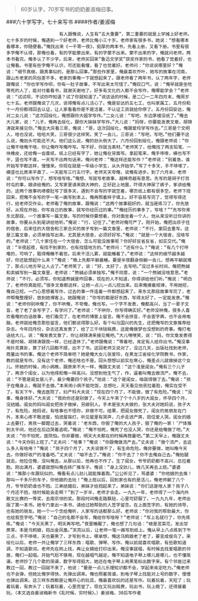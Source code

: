 > 60岁认字，70岁写书的奶奶姜淑梅旧事。

###六十学写字，七十来写书
####作者/姜淑梅

						有人跟俺说，人生有“五大重要”，第二重要的就是上学摊上好老师。七十多岁的时候，俺遇到一个好老师，老师比俺小三十岁。老师家有很多书，她说：“想看哪本看哪本，你随便看。”俺找出来《一千零一夜》，挺厚的两本书，先看上册，又看下册。书里有很多字俺不认得，那俺也看，有的字能蒙出来，有的字蒙不出来。蒙不出来的字，俺就问老师。两本书看完，俺多认了不少字。后来，老师买回来“鲁迅文学奖”获奖作家的书，她看了觉着好，也让俺看。书里有些字俺不认识，可还能看懂，看了也觉着好。老师问：“你说说哪里好？”俺说：“细节真细，跟真事似的，是那么回事。”那些作家里，俺最喜欢乔叶，她写的故事在河南，跟山东老家的风俗差不多，老家的事俺一下就想起来了。跟老师看了两年书，认了两年字，老师跟俺说：“你也学写作呗，你有一肚子故事，不写出来太可惜了。”俺叹口气，说：“俺早就是坐吃等死的人了，能对付着看书，就谢天谢地了。好多有文化的人都不会写作，俺哪能学会？”老师说：“试试呗，不试你咋知道？试了你就知道了。”说这话的时候，是二〇一二年四月末，俺周岁七十五。老师跟俺说了几次，说得俺有点儿活心了。俺是安达的五七工，也叫家属工，五月份和十一月份都得回去认证，让人家看看你是不是活着，不认证工资就给你停了。五月份回安达，俺对二女儿说：“这次回绥化，俺想跟你大姐学写作。”二女儿说：“写吧，东边茅楼没纸了。”俺去大儿家，说：“儿子，俺再去绥化，跟你大妹妹学写作。”大儿说：“妈呀，你要能发表文章，胡锦涛就来接见你。”俺去大庆看三哥，俺说：“哥，这次回绥化，俺跟爱玲学写作去。”三哥是个文明人，啥也没说，哈哈大笑，三哥很少这样笑。笑了一会儿，三哥说：“写吧，写吧。”他们要不这么说，俺劲头可能还不大。他们这么说，俺的劲头倒大了。六月份回到绥化，俺跟老师说：“你让俺干啥俺干啥，你让俺咋写俺咋写。写不好，你就当素材。”老师笑了，给俺找了两支铅笔、一块橡皮，还给俺一沓废纸，纸上已经有字了，她让俺在背面写。拿起笔来，俺手哆嗦，横也写不平，竖也写不直，一天写不出两句话来。俺问老师：“俺这样还能写作？”老师说：“别着急，谁开始写字都这样，慢慢来。你现在就是一年级小学生，从头开始学。”写了十多天，手不哆嗦了，横竖也比原来平直了，一天能写三行五行字。老师天天夸俺，说俺有进步。到了六月末，老师说：“你可以写作了，想写啥写啥。”俺想，写就写老故事，越稀奇越有意思。先写的是胡子打百时屯的事，娘讲给俺的。又写家里请来跳大神的，正好赶上地震，吓得大神尿了裤子，爹讲给俺的。这两个故事吭哧瘪肚写了很多天，遇到不会写的字就空着，哪页纸上都有很多空。老师下班回来，把俺不会写的字一笔一画写到本上，俺再照着样子填上。好不容易写完了，觉得写得还行，给老师交作业。老师看了俺的故事，跟俺说：“这两个故事挺好的，就当是练习了，你先放好。从现在开始，你写自己的故事，就写你经历过的事。”“俺经历的事多了，写啥？”“先写你来东北那段，一个故事写一篇文章。写的时候你要想着，你对面坐着一个人，他从来没听过你讲的故事，你要从头到尾讲给他听。”俺说：“行，记住了。”老师对俺可严了。刚开始，俺把出疹子住的宿舍、后来住的大宿舍和三家合买的房子写到一篇文章里，老师说：“不行，拿回去重写。这是三篇文章，必须单独写出来。尤其是大宿舍，必须好好写。”俺说：“就是一个大宿舍，没啥写的。”老师说：“几十家住在一个大宿舍，怎么可能没故事呢？你好好反省反省，如实交代。”俺说：“半夜起夜，有找不到家的，也有找错地方的。”老师问：“还有什么？”俺说：“有几个打呼噜的，可响了，聒得俺睡不着觉。后来干活儿累，就能睡着了。”老师说：“这样的细节越多越好，你还能想起什么来？”俺说：“晚上先都平躺着睡。要是半夜翻身侧躺一会儿，想再平躺就难了，那点儿地方早让人占了。”老师笑了，说：“好，太好了，去写吧。”没过多长时间，俺把熬碱和卖碱写到一篇文章里，老师说：“熬碱必须单独写。”俺不同意，说：“一个熬碱没啥意思。”老师说：“不行，必须写。你知道熬碱是咋回事，现在的人不知道，你得讲给他们听。”俺说：“明白了，老师你真能挖。”很多文章都这样，让她一点儿一点儿挖出来。后来俺摸着规律，不用她挖，俺自己挖。一门心思想着写作，过去的事一件连着一件都想起来了。来东北那段故事写完了，老师帮俺整理好，放到她博客上。她跟俺说：“你写的都是好东西，写得太好了，一定能发表。”俺说：“老师你别哄俺了，你不哄俺，不夸俺，俺也写。一个字不发表，俺都高兴，当了一辈子文盲，老了老了会写字了，有学问了。”老师说：“不哄你，你写得确实好。”老师没哄俺，很多人喜欢看俺的白话故事，他们看完了，在老师的博客上留言。俺不会拼音，不会查字典，也不会用电脑，老师就给俺念那些留言，他们都说得那么好。有个叫马国兴的先生，还把俺写的文章推荐给杂志。今年四月份，杂志还真发表了，给了三千块钱稿费，这是俺做梦也没想到的奇事。俺打电话给大儿，说：“俺发表文章了，你让胡锦涛来接见俺吧。”大儿嘿嘿笑，说：“妈，你文章发表得不是时候，胡锦涛跟我一样，已经退休了。”老师跟俺说：“等着吧，肯定有人给你出书。”俺没事用扑克算卦，算了好几回都不顺，出不了书。这回老师又说对了，没过几天，出版社找到老师，商量出书的事。俺这个老师不简单吧？她是俺大女儿张爱玲，在黑龙江省绥化学院教书，作家，教的就是写作。没有这个老师，俺还啥也不是。回头想想以前实在寒心，俺差点儿就做掉这个女儿。怀她的时候，闹小病晚，跟原来不大一样，俺跟丈夫说：“这个准是闺女。”俺有三个儿子了，再添个闺女，以为他得和俺一样高兴。没想到他生气了，作，逼着叫俺去做流产。俺不去，说：“不管是闺女是儿子，最少俺要四个孩子。”他说：“这个是闺女，咱就得做了去。”俺说：“孩子在俺身上，俺就不去做。”本来闹小病不能吃饭，总想吐，天天看见他丧拉着脸，俺实在受不了。有天下午，俺去医院了。妇产科大夫说：“现在四个月了，不能做，做了有危险。”俺说：“没事，俺身体好。”大夫说：“我劝你还是别做了。今天上午来了个十八岁的大闺女，怀孕四个月，没结婚。闺女的妈叫闺女把孩子做掉，另嫁别人。手术是张大夫做的，张大夫对她妈说，孩子大了，有危险。她妈说，有啥事也不怪你，非做不可。结果，把闺女做死了。闺女的男朋友在门外，本来心疼不敢进屋，怕进屋挨打。听见屋里有哭声，几步走进产房，抱住爱人哭。闺女的娘上去要打，男孩一脚蹬过去，哭着说：‘老东西，你毁了俺的大人孩子，毁了俺的一家！’尸体推到太平间，他还在后边哭着追呢。”俺说：“俺不怕死，俺死了也没人哭，你还是给俺做了吧。”大夫说：“你不怕死，医院怕。你非要做，明天大夫都在的时候再商量吧。”第二天早上，俺跟丈夫说：“今天你别上班了。”丈夫问：“啥事？”俺说：“你跟俺做流产去。”丈夫说：“做个流产，去这么多人有啥用？”俺说：“孩子四个月了，大夫说做不了，有生命危险。俺非要做，她叫俺今天去。你做好收尸的准备吧。”丈夫说：“咱不去了。”俺说：“你不去了？你不去俺自己去。”俺抬腿就走。他拉住俺，没叫俺去。从那以后，他再也不作了。生了闺女，爷爷奶奶都不高兴，总拉着脸。刚出满月，婆婆就想叫俺去砖厂推车子。俺说：“身上没劲儿，晚几天再去上班。”婆婆说：“推那小车跟玩似的，俺看有点儿劲儿就能推着跑。”公公听见了，骂婆婆：“你他娘的去推！那叫一千多斤的车子，你他娘的去玩！”俺上班以后，回到家也有的是活儿，俺老师躺了八个月，爷爷奶奶谁也不抱。三弟结婚后，弟妹才给抱起来了。弟妹说：“你们这是啥人家？孩子八个月还不抱，啥时候能会走啊？”到了一岁半，老师才会走。一九九一年，老师得了一个海内外散文比赛的一等奖，去南京领的奖。那段时间俺走路飘轻，心里可舒服了。一九九九年，老师出版了第一本书。她专门拿出一本书，请给过她帮助的人签字留念。在上面签字的，有她的领导，也有她的朋友。她一个一个念给俺听，人家写的话都那么好。老师说：“你对我的帮助最大，你也给我签字吧。”俺说：“自己的名都不会写，俺给你写啥呀？”老师说：“写上名就行了，你先练练。”俺说：“今天天黑了，明天再写吧。”夜里睡醒了，俺也想了几句话：“根是苦菜花，发出甘蔗芽。本是乌鸦娘，抱出金凤凰。”天亮以后，让老师一笔一画写到纸上。俺从早上八点练到下午三点，手不哆嗦，天也要黑了，才写到书上。哪承想，俺这乌鸦娘老了老了，要变成俊鸟了。来绥化以后，老师一共让俺学了三样东西：唱歌、弹琴、写作。俺以前就喜欢唱歌，有些歌知道调，不知道歌词。老师先在网上找，再让女婿给打印出来。俺没事就唱，有时候去找爱唱歌的邻居，俺们一起唱。开始气短不够用，现在越唱气越足。俺不知道电子琴上哪儿是哪儿，也不懂简谱。老师抄了几个歌的简谱，数字写得挺大，她还在电子琴上用黑笔标出数字来。有个邻居过来教过一回，教过一回就不来了，他说：“要是一点儿乐理知识都不会，学起来肯定吃力。”俺老师也不会弹，但她比俺学得快，先弹出调来。俺也照着简谱，到电子琴上找能对上号的数字，慢慢也弹出调来。这三样东西都是让俺开心的玩具，俺最喜欢玩的还是写作。玩着玩着，天短了；玩着玩着，有奔头了；玩着玩着，心里亮堂了。现在又玩出稿费，玩出书，玩上瘾了，还得接着玩。（本文选自姜淑梅新书《乱时候，穷时候》。）姜淑梅，30后写作者 